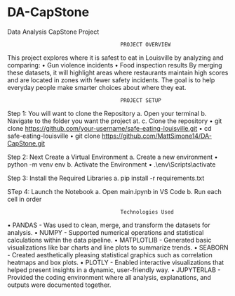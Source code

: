 # DA-CapStone

Data Analysis CapStone Project

                                        PROJECT OVERVIEW

This project explores where it is safest to eat in Louisville by analyzing and comparing:
• Gun violence incidents
• Food inspection results
By merging these datasets, it will highlight areas where restaurants maintain high scores and are located in zones with fewer safety incidents. The goal is to help everyday people make smarter choices about where they eat.

                                        PROJECT SETUP

Step 1: You will want to clone the Repository
a. Open your terminal
b. Navigate to the folder you want the project at.
c. Clone the repository
• git clone https://github.com/your-username/safe-eating-louisville.git
• cd safe-eating-louisville
• git clone https://github.com/MattSimone14/DA-CapStone.git

Step 2: Next Create a Virtual Environment
a. Create a new environment
• python -m venv env
b. Activate the Environment
• .\env\Scripts\activate

Step 3: Install the Required Libraries
a. pip install -r requirements.txt

STep 4: Launch the Notebook
a. Open main.ipynb in VS Code
b. Run each cell in order

                                        Technologies Used

• PANDAS - Was used to clean, merge, and transform the datasets for analysis.
• NUMPY - Supported numerical operations and statistical calculations within the data pipeline.
• MATPLOTLIB - Generated basic visualizations like bar charts and line plots to summarize trends.
• SEABORN - Created aesthetically pleasing statistical graphics such as correlation heatmaps and box plots.
• PLOTLY - Enabled interactive visualizations that helped present insights in a dynamic, user-friendly way.
• JUPYTERLAB - Provided the coding environment where all analysis, explanations, and outputs were documented together.
